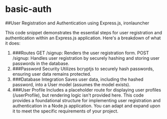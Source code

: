 # basic-auth

##User Registration and Authentication using Express.js, ironlauncher

This code snippet demonstrates the essential steps for user registration and authentication within an Express.js application. Here's a breakdown of what it does:

1. ###Routes
GET /signup: Renders the user registration form.
POST /signup: Handles user registration by securely hashing and storing user passwords in the database.
2. ###Password Security
Utilizes bcryptjs to securely hash passwords, ensuring user data remains protected.
3. ###Database Integration
Saves user data, including the hashed password, into a User model (assumes the model exists).
4. ###User Profile
Includes a placeholder route for displaying user profiles (/userProfile), but rendering logic isn't provided here.
This code provides a foundational structure for implementing user registration and authentication in a Node.js application. You can adapt and expand upon it to meet the specific requirements of your project.
